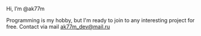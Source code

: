 Hi, I’m @ak77m

Programming is my hobby, but I'm ready to join to any interesting project for free.
Contact via mail ak77m_dev@mail.ru
